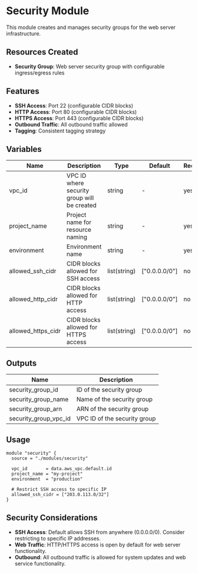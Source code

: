# Security Module

This module creates and manages security groups for the web server infrastructure.

## Resources Created

- **Security Group**: Web server security group with configurable ingress/egress rules

## Features

- **SSH Access**: Port 22 (configurable CIDR blocks)
- **HTTP Access**: Port 80 (configurable CIDR blocks)  
- **HTTPS Access**: Port 443 (configurable CIDR blocks)
- **Outbound Traffic**: All outbound traffic allowed
- **Tagging**: Consistent tagging strategy

## Variables

| Name | Description | Type | Default | Required |
|------|-------------|------|---------|----------|
| vpc_id | VPC ID where security group will be created | string | - | yes |
| project_name | Project name for resource naming | string | - | yes |
| environment | Environment name | string | - | yes |
| allowed_ssh_cidr | CIDR blocks allowed for SSH access | list(string) | ["0.0.0.0/0"] | no |
| allowed_http_cidr | CIDR blocks allowed for HTTP access | list(string) | ["0.0.0.0/0"] | no |
| allowed_https_cidr | CIDR blocks allowed for HTTPS access | list(string) | ["0.0.0.0/0"] | no |

## Outputs

| Name | Description |
|------|-------------|
| security_group_id | ID of the security group |
| security_group_name | Name of the security group |
| security_group_arn | ARN of the security group |
| security_group_vpc_id | VPC ID of the security group |

## Usage

```hcl
module "security" {
  source = "./modules/security"

  vpc_id       = data.aws_vpc.default.id
  project_name = "my-project"
  environment  = "production"
  
  # Restrict SSH access to specific IP
  allowed_ssh_cidr = ["203.0.113.0/32"]
}
```

## Security Considerations

- **SSH Access**: Default allows SSH from anywhere (0.0.0.0/0). Consider restricting to specific IP addresses.
- **Web Traffic**: HTTP/HTTPS access is open by default for web server functionality.
- **Outbound**: All outbound traffic is allowed for system updates and web service functionality.
